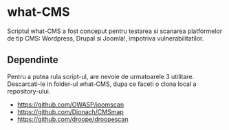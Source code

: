 # what-CMS
Scriptul what-CMS a fost conceput pentru testarea si scanarea platformelor de tip CMS: Wordpress, Drupal si Joomla!, impotriva vulnerabilitatilor.

## Dependinte
Pentru a putea rula script-ul, are nevoie de urmatoarele 3 utilitare. Descarcati-le in folder-ul what-CMS, dupa ce faceti o clona local a repository-ului.


- https://github.com/OWASP/joomscan
- https://github.com/Dionach/CMSmap
- https://github.com/droope/droopescan
